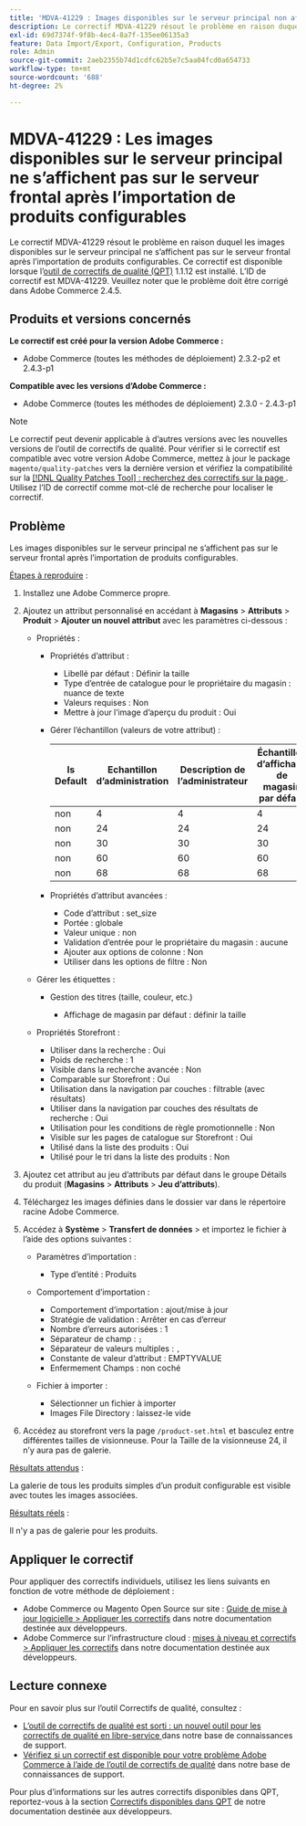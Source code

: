 ```yaml
---
title: 'MDVA-41229 : Images disponibles sur le serveur principal non affichées en front-end après l’importation de produits configurables'
description: Le correctif MDVA-41229 résout le problème en raison duquel les images disponibles sur le serveur principal ne s’affichent pas sur le serveur frontal après l’importation de produits configurables. Ce correctif est disponible lorsque l’[outil de correctifs de qualité (QPT)](/help/announcements/adobe-commerce-announcements/magento-quality-patches-released-new-tool-to-self-serve-quality-patches.md) 1.1.12 est installé. L’ID de correctif est MDVA-41229. Veuillez noter que le problème doit être corrigé dans Adobe Commerce 2.4.5.
exl-id: 69d7374f-9f8b-4ec4-8a7f-135ee06135a3
feature: Data Import/Export, Configuration, Products
role: Admin
source-git-commit: 2aeb2355b74d1cdfc62b5e7c5aa04fcd0a654733
workflow-type: tm+mt
source-wordcount: '688'
ht-degree: 2%

---
```


# MDVA-41229 : Les images disponibles sur le serveur principal ne s’affichent pas sur le serveur frontal après l’importation de produits configurables

Le correctif MDVA-41229 résout le problème en raison duquel les images disponibles sur le serveur principal ne s’affichent pas sur le serveur frontal après l’importation de produits configurables. Ce correctif est disponible lorsque l’[outil de correctifs de qualité (QPT)](/help/announcements/adobe-commerce-announcements/magento-quality-patches-released-new-tool-to-self-serve-quality-patches.md) 1.1.12 est installé. L’ID de correctif est MDVA-41229. Veuillez noter que le problème doit être corrigé dans Adobe Commerce 2.4.5.

## Produits et versions concernés

**Le correctif est créé pour la version Adobe Commerce :**

* Adobe Commerce (toutes les méthodes de déploiement) 2.3.2-p2 et 2.4.3-p1

**Compatible avec les versions d’Adobe Commerce :**

* Adobe Commerce (toutes les méthodes de déploiement) 2.3.0 - 2.4.3-p1

>[!NOTE]
>
>Le correctif peut devenir applicable à d’autres versions avec les nouvelles versions de l’outil de correctifs de qualité. Pour vérifier si le correctif est compatible avec votre version Adobe Commerce, mettez à jour le package `magento/quality-patches` vers la dernière version et vérifiez la compatibilité sur la [[!DNL Quality Patches Tool] : recherchez des correctifs sur la page ](https://experienceleague.adobe.com/tools/commerce-quality-patches/index.html?lang=fr). Utilisez l’ID de correctif comme mot-clé de recherche pour localiser le correctif.

## Problème

Les images disponibles sur le serveur principal ne s’affichent pas sur le serveur frontal après l’importation de produits configurables.

<u>Étapes à reproduire</u> :

1. Installez une Adobe Commerce propre.
1. Ajoutez un attribut personnalisé en accédant à **Magasins** > **Attributs** > **Produit** > **Ajouter un nouvel attribut** avec les paramètres ci-dessous :

   * Propriétés :
      * Propriétés d’attribut :

         * Libellé par défaut : Définir la taille
         * Type d’entrée de catalogue pour le propriétaire du magasin : nuance de texte
         * Valeurs requises : Non
         * Mettre à jour l’image d’aperçu du produit : Oui

      * Gérer l’échantillon (valeurs de votre attribut) :

        | Is Default | Echantillon d’administration | Description de l’administrateur | Échantillon d’affichage de magasin par défaut | Description de la vue de magasin par défaut |
        |---|---|---|---|---|
        | non | 4 | 4 | 4 | 4 |
        | non | 24 | 24 | 24 | 24 |
        | non | 30 | 30 | 30 | 30 |
        | non | 60 | 60 | 60 | 60 |
        | non | 68 | 68 | 68 | 68 |

      * Propriétés d’attribut avancées :

         * Code d’attribut : set_size
         * Portée : globale
         * Valeur unique : non
         * Validation d’entrée pour le propriétaire du magasin : aucune
         * Ajouter aux options de colonne : Non
         * Utiliser dans les options de filtre : Non

   * Gérer les étiquettes :

      * Gestion des titres (taille, couleur, etc.)

         * Affichage de magasin par défaut : définir la taille

   * Propriétés Storefront :

      * Utiliser dans la recherche : Oui
      * Poids de recherche : 1
      * Visible dans la recherche avancée : Non
      * Comparable sur Storefront : Oui
      * Utilisation dans la navigation par couches : filtrable (avec résultats)
      * Utiliser dans la navigation par couches des résultats de recherche : Oui
      * Utilisation pour les conditions de règle promotionnelle : Non
      * Visible sur les pages de catalogue sur Storefront : Oui
      * Utilisé dans la liste des produits : Oui
      * Utilisé pour le tri dans la liste des produits : Non

1. Ajoutez cet attribut au jeu d’attributs par défaut dans le groupe Détails du produit (**Magasins** > **Attributs** > **Jeu d’attributs**).
1. Téléchargez les images définies dans le dossier var dans le répertoire racine Adobe Commerce.
1. Accédez à **Système** > **Transfert de données** > et importez le fichier à l’aide des options suivantes :

   * Paramètres d’importation :

      * Type d’entité : Produits

   * Comportement d’importation :

      * Comportement d’importation : ajout/mise à jour
      * Stratégie de validation : Arrêter en cas d’erreur
      * Nombre d’erreurs autorisées : 1
      * Séparateur de champ : `;`
      * Séparateur de valeurs multiples : `,`
      * Constante de valeur d’attribut : EMPTYVALUE
      * Enfermement Champs : non coché

   * Fichier à importer :

      * Sélectionner un fichier à importer
      * Images File Directory : laissez-le vide

1. Accédez au storefront vers la page `/product-set.html` et basculez entre différentes tailles de visionneuse. Pour la Taille de la visionneuse 24, il n’y aura pas de galerie.

<u>Résultats attendus</u> :

La galerie de tous les produits simples d’un produit configurable est visible avec toutes les images associées.

<u>Résultats réels</u> :

Il n&#39;y a pas de galerie pour les produits.

## Appliquer le correctif

Pour appliquer des correctifs individuels, utilisez les liens suivants en fonction de votre méthode de déploiement :

* Adobe Commerce ou Magento Open Source sur site : [Guide de mise à jour logicielle > Appliquer les correctifs](https://experienceleague.adobe.com/fr/docs/commerce-operations/tools/quality-patches-tool/usage) dans notre documentation destinée aux développeurs.
* Adobe Commerce sur l’infrastructure cloud : [mises à niveau et correctifs > Appliquer les correctifs](https://experienceleague.adobe.com/fr/docs/commerce-cloud-service/user-guide/develop/upgrade/apply-patches) dans notre documentation destinée aux développeurs.

## Lecture connexe

Pour en savoir plus sur l’outil Correctifs de qualité, consultez :

* [ L’outil de correctifs de qualité est sorti : un nouvel outil pour les correctifs de qualité en libre-service ](/help/announcements/adobe-commerce-announcements/magento-quality-patches-released-new-tool-to-self-serve-quality-patches.md) dans notre base de connaissances de support.
* [Vérifiez si un correctif est disponible pour votre problème Adobe Commerce à l’aide de l’outil de correctifs de qualité](/help/support-tools/patches-available-in-qpt-tool/check-patch-for-magento-issue-with-magento-quality-patches.md) dans notre base de connaissances de support.

Pour plus d’informations sur les autres correctifs disponibles dans QPT, reportez-vous à la section [Correctifs disponibles dans QPT](https://experienceleague.adobe.com/tools/commerce-quality-patches/index.html?lang=fr) de notre documentation destinée aux développeurs.
